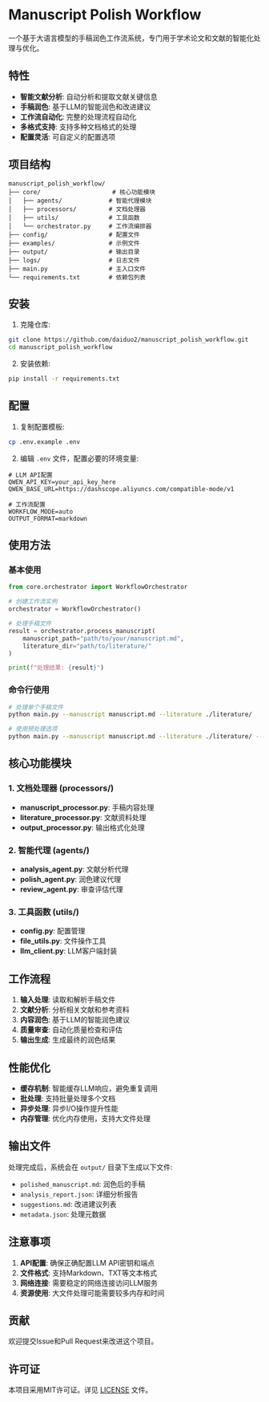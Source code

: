 # Manuscript Polish Workflow

一个基于大语言模型的手稿润色工作流系统，专门用于学术论文和文献的智能化处理与优化。

## 特性

- **智能文献分析**: 自动分析和提取文献关键信息
- **手稿润色**: 基于LLM的智能润色和改进建议
- **工作流自动化**: 完整的处理流程自动化
- **多格式支持**: 支持多种文档格式的处理
- **配置灵活**: 可自定义的配置选项

## 项目结构

```
manuscript_polish_workflow/
├── core/                    # 核心功能模块
│   ├── agents/             # 智能代理模块
│   ├── processors/         # 文档处理器
│   ├── utils/              # 工具函数
│   └── orchestrator.py     # 工作流编排器
├── config/                 # 配置文件
├── examples/               # 示例文件
├── output/                 # 输出目录
├── logs/                   # 日志文件
├── main.py                 # 主入口文件
└── requirements.txt        # 依赖包列表
```

## 安装

1. 克隆仓库:
```bash
git clone https://github.com/daiduo2/manuscript_polish_workflow.git
cd manuscript_polish_workflow
```

2. 安装依赖:
```bash
pip install -r requirements.txt
```

## 配置

1. 复制配置模板:
```bash
cp .env.example .env
```

2. 编辑 `.env` 文件，配置必要的环境变量:
```
# LLM API配置
QWEN_API_KEY=your_api_key_here
QWEN_BASE_URL=https://dashscope.aliyuncs.com/compatible-mode/v1

# 工作流配置
WORKFLOW_MODE=auto
OUTPUT_FORMAT=markdown
```

## 使用方法

### 基本使用

```python
from core.orchestrator import WorkflowOrchestrator

# 创建工作流实例
orchestrator = WorkflowOrchestrator()

# 处理手稿文件
result = orchestrator.process_manuscript(
    manuscript_path="path/to/your/manuscript.md",
    literature_dir="path/to/literature/"
)

print(f"处理结果: {result}")
```

### 命令行使用

```bash
# 处理单个手稿文件
python main.py --manuscript manuscript.md --literature ./literature/

# 使用预处理选项
python main.py --manuscript manuscript.md --literature ./literature/ --preprocess
```

## 核心功能模块

### 1. 文档处理器 (processors/)
- **manuscript_processor.py**: 手稿内容处理
- **literature_processor.py**: 文献资料处理
- **output_processor.py**: 输出格式化处理

### 2. 智能代理 (agents/)
- **analysis_agent.py**: 文献分析代理
- **polish_agent.py**: 润色建议代理
- **review_agent.py**: 审查评估代理

### 3. 工具函数 (utils/)
- **config.py**: 配置管理
- **file_utils.py**: 文件操作工具
- **llm_client.py**: LLM客户端封装

## 工作流程

1. **输入处理**: 读取和解析手稿文件
2. **文献分析**: 分析相关文献和参考资料
3. **内容润色**: 基于LLM的智能润色建议
4. **质量审查**: 自动化质量检查和评估
5. **输出生成**: 生成最终的润色结果

## 性能优化

- **缓存机制**: 智能缓存LLM响应，避免重复调用
- **批处理**: 支持批量处理多个文档
- **异步处理**: 异步I/O操作提升性能
- **内存管理**: 优化内存使用，支持大文件处理

## 输出文件

处理完成后，系统会在 `output/` 目录下生成以下文件:

- `polished_manuscript.md`: 润色后的手稿
- `analysis_report.json`: 详细分析报告
- `suggestions.md`: 改进建议列表
- `metadata.json`: 处理元数据

## 注意事项

1. **API配置**: 确保正确配置LLM API密钥和端点
2. **文件格式**: 支持Markdown、TXT等文本格式
3. **网络连接**: 需要稳定的网络连接访问LLM服务
4. **资源使用**: 大文件处理可能需要较多内存和时间

## 贡献

欢迎提交Issue和Pull Request来改进这个项目。

## 许可证

本项目采用MIT许可证。详见 [LICENSE](LICENSE) 文件。
